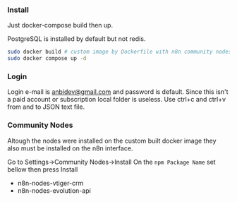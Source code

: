### Install

Just docker-compose build then up.

PostgreSQL is installed by default but not redis.

```bash
sudo docker build # custom image by Dockerfile with n8n community nodes
sudo docker compose up -d
```

### Login

Login e-mail is anbidev@gmail.com and password is default.
Since this isn't a paid account or subscription local folder is useless.
Use ctrl+c and ctrl+v from and to JSON text file.

### Community Nodes

Altough the nodes were installed on the custom built docker image they also must be installed on the n8n interface.

Go to Settings->Community Nodes->Install
On the `npm Package Name` set bellow then press Install

- n8n-nodes-vtiger-crm 
- n8n-nodes-evolution-api 




